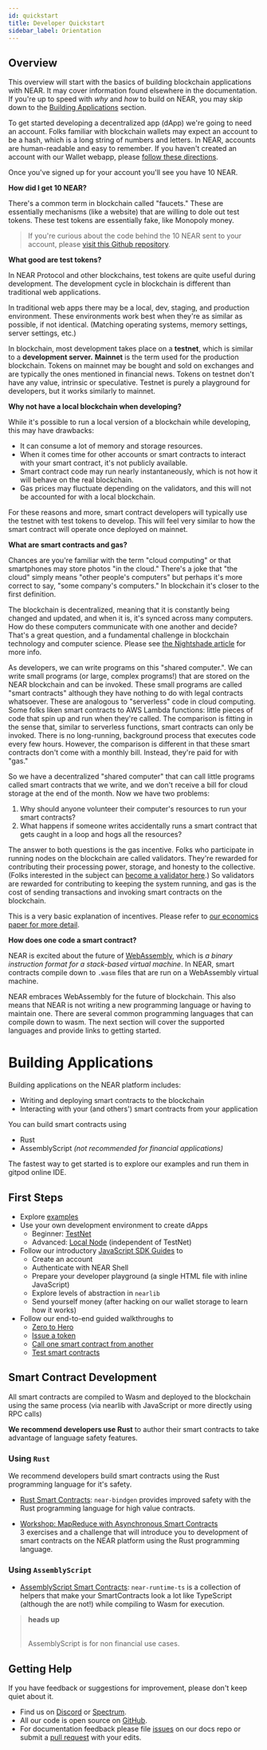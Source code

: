 ```yaml
---
id: quickstart
title: Developer Quickstart
sidebar_label: Orientation
---
```


## Overview

This overview will start with the basics of building blockchain applications with NEAR. It may cover information found elsewhere in the documentation. If you're up to speed with *why* and *how* to build on NEAR, you may skip down to the [Building Applications](#building-applications) section.

To get started developing a decentralized app (dApp) we're going to need an account. Folks familiar with blockchain wallets may expect an account to be a hash, which is a long string of numbers and letters. In NEAR, accounts are human-readable and easy to remember. If you haven't created an account with our Wallet webapp, please [follow these directions](/docs/local-setup/create-account).

Once you've signed up for your account you'll see you have 10 NEAR.

**How did I get 10 NEAR?**

There's a common term in blockchain called "faucets." These are essentially mechanisms (like a website) that are willing to dole out test tokens. These test tokens are essentially fake, like Monopoly money.

<blockquote class="info">
If you're curious about the code behind the 10 NEAR sent to your account, please <a href="https://github.com/nearprotocol/near-contract-helper" target="_blank">visit this Github repository</a>.
</blockquote>

**What good are test tokens?**

In NEAR Protocol and other blockchains, test tokens are quite useful during development. The development cycle in blockchain is different than traditional web applications.

In traditional web apps there may be a local, dev, staging, and production environment. These environments work best when they're as similar as possible, if not identical. (Matching operating systems, memory settings, server settings, etc.)

In blockchain, most development takes place on a **testnet**, which is similar to a **development server.** **Mainnet** is the term used for the production blockchain. Tokens on mainnet may be bought and sold on exchanges and are typically the ones mentioned in financial news. Tokens on testnet don't have any value, intrinsic or speculative. Testnet is purely a playground for developers, but it works similarly to mainnet.

**Why not have a local blockchain when developing?**

While it's possible to run a local version of a blockchain while developing, this may have drawbacks:

- It can consume a lot of memory and storage resources.
- When it comes time for other accounts or smart contracts to interact with your smart contract, it's not publicly available.
- Smart contract code may run nearly instantaneously, which is not how it will behave on the real blockchain.
- Gas prices may fluctuate depending on the validators, and this will not be accounted for with a local blockchain.

For these reasons and more, smart contract developers will typically use the testnet with test tokens to develop. This will feel very similar to how the smart contract will operate once deployed on mainnet.

**What are smart contracts and gas?**

Chances are you're familiar with the term "cloud computing" or that smartphones may store photos "in the cloud." There's a joke that "the cloud" simply means "other people's computers" but perhaps it's more correct to say, "some company's computers." In blockchain it's closer to the first definition.

The blockchain is decentralized, meaning that it is constantly being changed and updated, and when it is, it's synced across many computers. How do these computers communicate with one another and decide? That's a great question, and a fundamental challenge in blockchain technology and computer science. Please see [the Nightshade article](https://nearprotocol.com/papers/nightshade) for more info.

As developers, we can write programs on this "shared computer.". We can write small programs (or large, complex programs!) that are stored on the NEAR blockchain and can be invoked. These small programs are called "smart contracts" although they have nothing to do with legal contracts whatsoever. These are analogous to "serverless" code in cloud computing. Some folks liken smart contracts to AWS Lambda functions: little pieces of code that spin up and run when they're called. The comparison is fitting in the sense that, similar to serverless functions, smart contracts can only be invoked. There is no long-running, background process that executes code every few hours. However, the comparison is different in that these smart contracts don't come with a monthly bill. Instead, they're paid for with "gas."

So we have a decentralized "shared computer" that can call little programs called smart contracts that we write, and we don't receive a bill for cloud storage at the end of the month. Now we have two problems: 

1. Why should anyone volunteer their computer's resources to run your smart contracts?
2. What happens if someone writes accidentally runs a smart contract that gets caught in a loop and hogs all the resources?

The answer to both questions is the gas incentive. Folks who participate in running nodes on the blockchain are called validators. They're rewarded for contributing their processing power, storage, and honesty to the collective. (Folks interested in the subject can [become a validator here](/docs/validator/staking).) So validators are rewarded for contributing to keeping the system running, and gas is the cost of sending transactions and invoking smart contracts on the blockchain.

This is a very basic explanation of incentives. Please refer to [our economics paper for more detail](https://nearprotocol.com/papers/economics-in-sharded-blockchain).

**How does one code a smart contract?**

NEAR is excited about the future of [WebAssembly](https://webassembly.org/), which is <em>a binary instruction format for a stack-based virtual machine</em>. In NEAR, smart contracts compile down to `.wasm` files that are run on a WebAssembly virtual machine.

NEAR embraces WebAssembly for the future of blockchain. This also means that NEAR is not writing a new programming language or having to maintain one. There are several common programming languages that can compile down to wasm. The next section will cover the supported languages and provide links to getting started.

# Building Applications

Building applications on the NEAR platform includes:
- Writing and deploying smart contracts to the blockchain
- Interacting with your (and others') smart contracts from your application

You can build smart contracts using
- Rust
- AssemblyScript *(not recommended for financial applications)*

The fastest way to get started is to explore our examples and run them in gitpod online IDE.

## First Steps

- Explore [examples](http://near.dev/)
- Use your own development environment to create dApps
  - Beginner: [TestNet](/docs/local-setup/local-dev-testnet)
  - Advanced: [Local Node](/docs/local-setup/local-dev-node) (independent of TestNet)
- Follow our introductory [JavaScript SDK Guides](/docs/roles/developer/examples/nearlib/guides) to
  - Create an account
  - Authenticate with NEAR Shell
  - Prepare your developer playground (a single HTML file with inline JavaScript)
  - Explore levels of abstraction in `nearlib`
  - Send yourself money (after hacking on our wallet storage to learn how it works)
- Follow our end-to-end guided walkthroughs to
  - [Zero to Hero](/docs/tutorials/zero-to-hero)
  - [Issue a token](/docs/tutorials/near-studio/token)
  - [Call one smart contract from another](/docs/tutorials/how-to-write-contracts-that-talk-to-each-other)
  - [Test smart contracts](/docs/tutorials/test-your-smart-contracts)

## Smart Contract Development

All smart contracts are compiled to Wasm and deployed to the blockchain using the same process (via nearlib with JavaScript or more directly using RPC calls)

**We recommend developers use Rust** to author their smart contracts to take advantage of language safety features.


### Using `Rust`

We recommend developers build smart contracts using the Rust programming language for it's safety.

- [Rust Smart Contracts](/docs/near-bindgen/near-bindgen): `near-bindgen` provides improved safety with the Rust programming language for high value contracts.

- [Workshop: MapReduce with Asynchronous Smart Contracts](https://github.com/nearprotocol/workshop)  \
  3 exercises and a challenge that will introduce you to development of smart contracts on the NEAR platform using the Rust programming language.



### Using `AssemblyScript`

- [AssemblyScript Smart Contracts](/docs/roles/developer/contracts/assemblyscript): `near-runtime-ts` is a collection of helpers that make your SmartContracts look a lot like TypeScript (although the are not!) while compiling to Wasm for execution.

<blockquote class="warning">
<strong>heads up</strong><br><br>

AssemblyScript is for non financial use cases.

</blockquote>

## Getting Help

If you have feedback or suggestions for improvement, please don't keep quiet about it.

- Find us on [Discord](http://near.chat) or [Spectrum](https://spectrum.chat/near).
- All our code is open source on [GitHub](https://github.com/nearprotocol).
- For documentation feedback please file [issues](https://github.com/nearprotocol/docs/issues) on our docs repo or submit a [pull request](https://github.com/nearprotocol/docs/pulls) with your edits.
